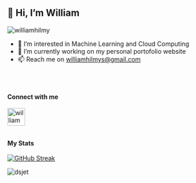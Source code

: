 ## 👋 Hi, I’m William

<p align="left"> <img src="https://komarev.com/ghpvc/?username=williamhilmysusatyo&label=Profile%20views&color=0e75b6&style=flat" alt="williamhilmy" /> </p> 

- 👀 I’m interested in Machine Learning and Cloud Computing
- 🌱 I’m currently working on my personal portofolio website
- 📫 Reach me on williamhilmys@gmail.com
<br/>
<br/>


**Connect with me**
<br/>
<br/>
<a href="https://www.linkedin.com/in/william-hilmy-susatyo-440732170/" rel="some text " height="30" width="40"><img align="center" src="https://pbs.twimg.com/profile_images/1661161645857710081/6WtDIesg_400x400.png" alt="william" height="40" width="40" /></a>
<br/>
<br/>

**My Stats**
<br></br>
[![GitHub Streak](http://github-readme-streak-stats.herokuapp.com?user=williamhilmysusatyo&theme=tokyonight)](https://git.io/streak-stats)
<p><img align="center" src="https://github-readme-stats.vercel.app/api/top-langs?username=williamhilmysusatyo&show_icons=true&locale=en&layout=compact&theme=radical" alt="dsjet" /></p>
<!---
williamhilmysusatyo/williamhilmysusatyo is a ✨ special ✨ repository because its `README.md` (this file) appears on your GitHub profile.
You can click the Preview link to take a look at your changes.
--->


